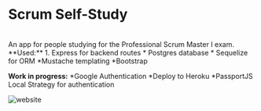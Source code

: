  # Scrum Self-Study
 <br>
An app for people studying for the Professional Scrum Master I exam.
<br>
**Used:**
1. Express for backend routes
* Postgres database
* Sequelize for ORM
*Mustache templating
*Bootstrap


**Work in progress:**
*Google Authentication
*Deploy to Heroku
*PassportJS Local Strategy for authentication

![website](https://i.imgur.com/giVE1CF.png)
